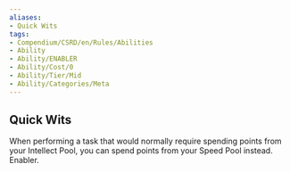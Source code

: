 ```yaml
---
aliases:
- Quick Wits
tags:
- Compendium/CSRD/en/Rules/Abilities
- Ability
- Ability/ENABLER
- Ability/Cost/0
- Ability/Tier/Mid
- Ability/Categories/Meta
---
```


  
## Quick Wits  
When performing a task that would normally require spending points from your Intellect Pool, you can spend points from your Speed Pool instead. Enabler.